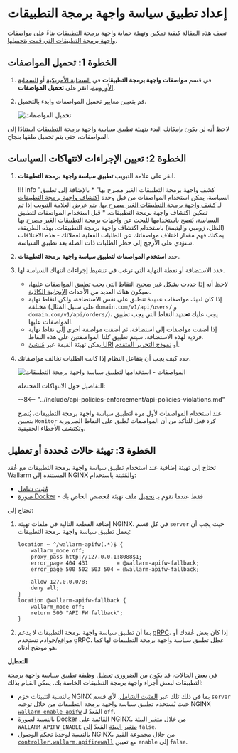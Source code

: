 [waf-mode-instr]:   ../admin-en/configure-wallarm-mode.md

# إعداد تطبيق سياسة واجهة برمجة التطبيقات

تصف هذه المقالة كيفية تمكين وتهيئة حماية واجهة برمجة التطبيقات بناءً على [مواصفات واجهة برمجة التطبيقات التي قمت بتحميلها](overview.md).

## الخطوة 1: تحميل المواصفات

1. في قسم **مواصفات واجهة برمجة التطبيقات** في [السحابة الأمريكية](https://us1.my.wallarm.com/api-specifications/) أو [السحابة الأوروبية](https://my.wallarm.com/api-specifications/)، انقر على **تحميل المواصفات**.
1. قم بتعيين معايير تحميل المواصفات وابدء بالتحميل.

    ![تحميل المواصفات](../images/api-specification-enforcement/specificaton-upload.png)

لاحظ أنه لن يكون بإمكانك البدء بتهيئة تطبيق سياسة واجهة برمجة التطبيقات استنادًا إلى المواصفات، حتى يتم تحميل ملفها بنجاح.

## الخطوة 2: تعيين الإجراءات لانتهاكات السياسات

1. انقر على علامة التبويب **تطبيق سياسة واجهة برمجة التطبيقات**.

    !!! info "كشف واجهة برمجة التطبيقات الغير مصرح بها"
        * بالإضافة إلى تطبيق السياسة، يمكن استخدام المواصفات من قبل وحدة [اكتشاف واجهة برمجة التطبيقات](../api-discovery/overview.md) لـ [كشف واجهة برمجة التطبيقات الغير مصرح بها](../api-discovery/rogue-api.md). يتم عرض العلامة التبويب إذا تم تمكين اكتشاف واجهة برمجة التطبيقات.
        * قبل استخدام المواصفات لتطبيق السياسة، يُنصح باستخدامها للبحث عن واجهات برمجة التطبيقات الغير مصرح بها (الظل، زومبي واليتيمة) باستخدام اكتشاف واجهة برمجة التطبيقات. بهذه الطريقة، يمكنك فهم مقدار اختلاف مواصفاتك عن الطلبات الفعلية لعملائك - هذه الاختلافات ستؤدي على الأرجح إلى حظر الطلبات ذات الصلة بعد تطبيق السياسة.

1. حدد **استخدم المواصفات لتطبيق سياسة واجهة برمجة التطبيقات**.
1. حدد الاستضافة أو نقطة النهاية التي ترغب في تنشيط إجراءات انتهاك السياسة لها.

    * لاحظ أنه إذا حددت بشكل غير صحيح النقاط التي يجب تطبيق المواصفات عليها، سيكون هناك العديد من الأحداث [الإيجابية الكاذبة](../about-wallarm/protecting-against-attacks.md#false-positives).
    * إذا كان لديك مواصفات عديدة تنطبق على نفس الاستضافة، ولكن لنقاط نهاية مختلفة (على سبيل المثال `domain.com/v1/api/users/` و `domain.com/v1/api/orders/`)، يجب عليك **تحديد** النقاط التي يجب تطبيق المواصفات عليها.
    * إذا أضفت مواصفات إلى استضافة، ثم أضفت مواصفة أخرى إلى نقاط نهاية فردية لهذه الاستضافة، سيتم تطبيق كلتا المواصفتين على هذه النقاط.
    * يمكن تهيئة القيمة عبر [مُنشئ URI](../user-guides/rules/rules.md#uri-constructor) أو [نموذج التحرير المتقدم](../user-guides/rules/rules.md#advanced-edit-form).

1. حدد كيف يجب أن يتفاعل النظام إذا كانت الطلبات تخالف مواصفاتك.

    ![المواصفات - استخدامها لتطبيق سياسة واجهة برمجة التطبيقات](../images/api-specification-enforcement/specification-use-for-api-policies-enforcement.png)

    التفاصيل حول الانتهاكات المحتملة:

    --8<-- "../include/api-policies-enforcement/api-policies-violations.md"

    عند استخدام المواصفات لأول مرة لتطبيق سياسة واجهة برمجة التطبيقات، يُنصح بتعيين `Monitor` كرد فعل للتأكد من أن المواصفات تُطبق على النقاط الضرورية وتكتشف الأخطاء الحقيقية.

## الخطوة 3: تهيئة حالات مُحددة أو تعطيل

تحتاج إلى تهيئة إضافية عند استخدام تطبيق سياسة واجهة برمجة التطبيقات مع عُقد Wallarm المستندة إلى NGINX والمُثبتة باستخدام:

* [مُثبت شامل](../installation/nginx/all-in-one.md)
* [صورة Docker](../admin-en/installation-docker-en.md) - فقط عندما تقوم بـ [تحميل](../admin-en/installation-docker-en.md#run-the-container-mounting-the-configuration-file) ملف تهيئة مُخصص الخاص بك

تحتاج إلى:

1. إضافة القطعة التالية في ملفات تهيئة NGINX، في كل قسم `server` حيث يجب أن يعمل تطبيق سياسة واجهة برمجة التطبيقات:

    ```
    location ~ ^/wallarm-apifw(.*)$ {
        wallarm_mode off;
        proxy_pass http://127.0.0.1:8088$1;
        error_page 404 431         = @wallarm-apifw-fallback;
        error_page 500 502 503 504 = @wallarm-apifw-fallback;
        
        allow 127.0.0.0/8;
        deny all;
    }
    location @wallarm-apifw-fallback {
        wallarm_mode off;
        return 500 "API FW fallback";
    }
    ```

1. بما أن تطبيق سياسة واجهة برمجة التطبيقات لا يدعم [gRPC](https://en.wikipedia.org/wiki/GRPC)، إذا كان بعض عُقدك أو مواقع/خوادم تستخدم gRPC، عطل تطبيق سياسة واجهة برمجة التطبيقات لها كما هو موضح أدناه.

**التعطيل**

في بعض الحالات، قد يكون من الضروري تعطيل وظيفة تطبيق سياسة واجهة برمجة التطبيقات لبعض أجزاء واجهة برمجة التطبيقات الخاصة بك. يمكن القيام بذلك:

* بالنسبة لتثبيتات حزم NGINX بما في ذلك تلك عبر [المثبت الشامل](../installation/nginx/all-in-one.md)، لأي قسم `server` حيث يُستخدم تطبيق سياسة واجهة برمجة التطبيقات من خلال توجيه NGINX [`wallarm_enable_apifw`](../admin-en/configure-parameters-en.md#wallarm_enable_apifw) المُعدّ لـ `off`.
* بالنسبة لصورة Docker القائمة على NGINX، من خلال متغير البيئة `WALLARM_APIFW_ENABLE` [متغير البيئة](../admin-en/installation-docker-en.md#run-the-container-passing-the-environment-variables) المُعدّ إلى `false`.
* بالنسبة لوحدة تحكم الوصول NGINX، من خلال مجموعة القيم [`controller.wallarm.apifirewall`](../admin-en/configure-kubernetes-en.md#controllerwallarmapifirewall) مع تعيين `enable` إلى `false`.